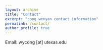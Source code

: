 ```yaml
---
layout: archive
title: "Contact"
excerpt: "cong wenyan contact information"
permalink: /contact/
author_profile: true
---
```


Email: wycong [at] utexas.edu

